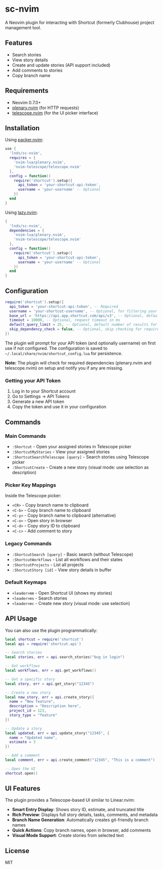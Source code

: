 # sc-nvim

A Neovim plugin for interacting with Shortcut (formerly Clubhouse) project management tool.

## Features

- Search stories
- View story details
- Create and update stories (API support included)
- Add comments to stories
- Copy branch name
  
## Requirements

- Neovim 0.7.0+
- [plenary.nvim](https://github.com/nvim-lua/plenary.nvim) (for HTTP requests)
- [telescope.nvim](https://github.com/nvim-telescope/telescope.nvim) (for the UI picker interface)

## Installation

Using [packer.nvim](https://github.com/wbthomason/packer.nvim):

```lua
use {
  'lnds/sc-nvim',
  requires = {
    'nvim-lua/plenary.nvim',
    'nvim-telescope/telescope.nvim'
  },
  config = function()
    require('shortcut').setup({
      api_token = 'your-shortcut-api-token',
      username = 'your-username' -- Optional
    })
  end
}
```

Using [lazy.nvim](https://github.com/folke/lazy.nvim):

```lua
{
  'lnds/sc-nvim',
  dependencies = {
    'nvim-lua/plenary.nvim',
    'nvim-telescope/telescope.nvim'
  },
  config = function()
    require('shortcut').setup({
      api_token = 'your-shortcut-api-token',
      username = 'your-username' -- Optional
    })
  end
}
```

## Configuration

```lua
require('shortcut').setup({
  api_token = 'your-shortcut-api-token', -- Required
  username = 'your-shortcut-username', -- Optional, for filtering your assigned issues
  base_url = 'https://api.app.shortcut.com/api/v3', -- Optional, default shown
  timeout = 10000, -- Optional, request timeout in ms
  default_query_limit = 25, -- Optional, default number of results for searches
  skip_dependency_check = false, -- Optional, skip checking for required plugins
})
```

The plugin will prompt for your API token (and optionally username) on first use if not configured. The configuration is saved to `~/.local/share/nvim/shortcut_config.lua` for persistence.

**Note:** The plugin will check for required dependencies (plenary.nvim and telescope.nvim) on setup and notify you if any are missing.

### Getting your API Token

1. Log in to your Shortcut account
2. Go to Settings → API Tokens
3. Generate a new API token
4. Copy the token and use it in your configuration

## Commands

### Main Commands
- `:Shortcut` - Open your assigned stories in Telescope picker
- `:ShortcutMyStories` - View your assigned stories
- `:ShortcutSearchTelescope [query]` - Search stories using Telescope picker
- `:ShortcutCreate` - Create a new story (visual mode: use selection as description)

### Picker Key Mappings
Inside the Telescope picker:
- `<CR>` - Copy branch name to clipboard
- `<C-b>` - Copy branch name to clipboard
- `<C-y>` - Copy branch name to clipboard (alternative)
- `<C-o>` - Open story in browser
- `<C-d>` - Copy story ID to clipboard
- `<C-c>` - Add comment to story

### Legacy Commands
- `:ShortcutSearch [query]` - Basic search (without Telescope)
- `:ShortcutWorkflows` - List all workflows and their states
- `:ShortcutProjects` - List all projects
- `:ShortcutStory [id]` - View story details in buffer

### Default Keymaps
- `<leader>mm` - Open Shortcut UI (shows my stories)
- `<leader>ms` - Search stories
- `<leader>mc` - Create new story (visual mode: use selection)

## API Usage

You can also use the plugin programmatically:

```lua
local shortcut = require('shortcut')
local api = require('shortcut.api')

-- Search stories
local stories, err = api.search_stories("bug in login")

-- Get workflows
local workflows, err = api.get_workflows()

-- Get a specific story
local story, err = api.get_story("12345")

-- Create a new story
local new_story, err = api.create_story({
  name = "New feature",
  description = "Description here",
  project_id = 123,
  story_type = "feature"
})

-- Update a story
local updated, err = api.update_story("12345", {
  name = "Updated name",
  estimate = 3
})

-- Add a comment
local comment, err = api.create_comment("12345", "This is a comment")

-- Open the UI
shortcut.open()
```

## UI Features

The plugin provides a Telescope-based UI similar to Linear.nvim:
- **Smart Entry Display**: Shows story ID, estimate, and truncated title
- **Rich Preview**: Displays full story details, tasks, comments, and metadata
- **Branch Name Generation**: Automatically creates git-friendly branch names
- **Quick Actions**: Copy branch names, open in browser, add comments
- **Visual Mode Support**: Create stories from selected text

## License

MIT
